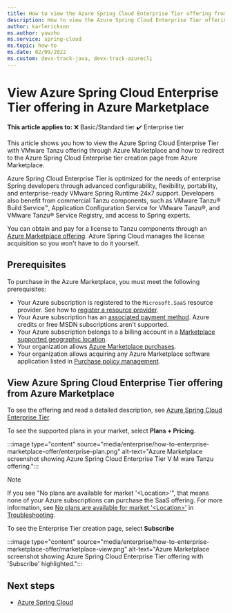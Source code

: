 ```yaml
---
title: How to view the Azure Spring Cloud Enterprise Tier offering from Azure Marketplace
description: How to view the Azure Spring Cloud Enterprise Tier offering from Azure Marketplace.
author: karlerickson
ms.author: yuwzho
ms.service: spring-cloud
ms.topic: how-to
ms.date: 02/09/2022
ms.custom: devx-track-java, devx-track-azurecli
---
```


# View Azure Spring Cloud Enterprise Tier offering in Azure Marketplace

**This article applies to:** ❌ Basic/Standard tier ✔️ Enterprise tier

This article shows you how to view the Azure Spring Cloud Enterprise Tier with VMware Tanzu offering through Azure Marketplace and how to redirect to the Azure Spring Cloud Enterprise tier creation page from Azure Marketplace.

Azure Spring Cloud Enterprise Tier is optimized for the needs of enterprise Spring developers through advanced configurability, flexibility, portability, and enterprise-ready VMware Spring Runtime 24x7 support. Developers also benefit from commercial Tanzu components, such as VMware Tanzu® Build Service™, Application Configuration Service for VMware Tanzu®, and VMware Tanzu® Service Registry, and access to Spring experts.

You can obtain and pay for a license to Tanzu components through an [Azure Marketplace offering](https://aka.ms/ascmpoffer). Azure Spring Cloud manages the license acquisition so you won't have to do it yourself.

## Prerequisites

To purchase in the Azure Marketplace, you must meet the following prerequisites:

- Your Azure subscription is registered to the `Microsoft.SaaS` resource provider. See how to [register a resource provider](../azure-resource-manager/management/resource-providers-and-types.md#register-resource-provider).
- Your Azure subscription has an [associated payment method](/marketplace/azure-marketplace-overview#purchasing-requirements). Azure credits or free MSDN subscriptions aren't supported.
- Your Azure subscription belongs to a billing account in a [Marketplace supported geographic location](../marketplace/marketplace-geo-availability-currencies.md#supported-geographic-locations).
- Your organization allows [Azure Marketplace purchases](../cost-management-billing/manage/ea-azure-marketplace.md#enabling-azure-marketplace-purchases).
- Your organization allows acquiring any Azure Marketplace software application listed in [Purchase policy management](/marketplace/azure-purchasing-invoicing#purchase-policy-management).

## View Azure Spring Cloud Enterprise Tier offering from Azure Marketplace

To see the offering and read a detailed description, see [Azure Spring Cloud Enterprise Tier](https://aka.ms/ascmpoffer).

To see the supported plans in your market, select **Plans + Pricing**.

:::image type="content" source="media/enterprise/how-to-enterprise-marketplace-offer/enterprise-plan.png" alt-text="Azure Marketplace screenshot showing Azure Spring Cloud Enterprise Tier V M ware Tanzu offering.":::

> [!NOTE]
> If you see "No plans are available for market '\<Location>'", that means none of your Azure subscriptions can purchase the SaaS offering. For more information, see [No plans are available for market '\<Location>'](./troubleshoot.md#no-plans-are-available-for-market-location) in [Troubleshooting](./troubleshoot.md).

To see the Enterprise Tier creation page, select **Subscribe**

:::image type="content" source="media/enterprise/how-to-enterprise-marketplace-offer/marketplace-view.png" alt-text="Azure Marketplace screenshot showing Azure Spring Cloud Enterprise Tier offering with 'Subscribe' highlighted.":::

## Next steps

- [Azure Spring Cloud](index.yml)
